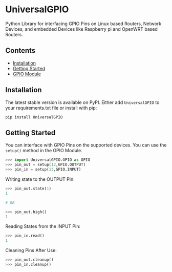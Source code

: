 # UniversalGPIO 

Python Library for interfacing GPIO Pins on Linux based Routers, Network Devices, and embedded Devices like Raspberry pi and OpenWRT based Routers.

## Contents

- [Installation](##Installation)
- [Getting Started](##Getting-Started)
- [GPIO Module](GPIO.md)

## Installation

The latest stable version is available on PyPI. Either add `UniversalGPIO` to your requirements.txt file or install with pip:

`pip install UniversalGPIO`

## Getting Started

You can interface with GPIO Pins on the supported devices. You can use the `setup()` method in the GPIO Module.

```python
>>> import UniversalGPIO.GPIO as GPIO
>>> pin_out = setup(12,GPIO.OUTPUT)
>>> pin_in = setup(13,GPIO.INPUT)
```

Writing state to the OUTPUT Pin:

```python
>>> pin_out.state(1)
1

# OR

>>> pin_out.high()
1
```

Reading States from the INPUT Pin:

```Python
>>> pin_in.read()
1
```

Cleaning Pins After Use:

```python
>>> pin_out.cleanup()
>>> pin_in.cleanup()
```
